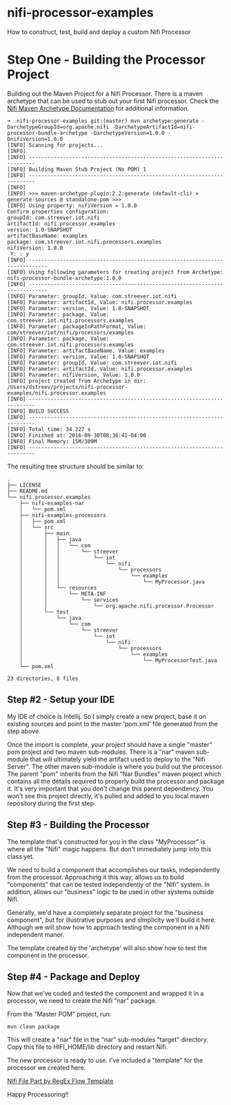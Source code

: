 # nifi-processor-examples
How to construct, test, build and deploy a custom Nifi Processor

# Step One - Building the Processor Project

Building out the Maven Project for a Nifi Processor.  There is a maven archetype that can be used to stub out your first Nifi processor.  Check the [Nifi Maven Archetype Documentation](https://cwiki.apache.org/confluence/display/NIFI/Maven+Projects+for+Extensions) for additional information.

```
➜  nifi-processor-examples git:(master) mvn archetype:generate -DarchetypeGroupId=org.apache.nifi -DarchetypeArtifactId=nifi-processor-bundle-archetype -DarchetypeVersion=1.0.0 -DnifiVersion=1.0.0
[INFO] Scanning for projects...
[INFO]
[INFO] ------------------------------------------------------------------------
[INFO] Building Maven Stub Project (No POM) 1
[INFO] ------------------------------------------------------------------------
[INFO]
[INFO] >>> maven-archetype-plugin:2.2:generate (default-cli) > generate-sources @ standalone-pom >>>
[INFO] Using property: nifiVersion = 1.0.0
Confirm properties configuration:
groupId: com.streever.iot.nifi
artifactId: nifi.processor.examples
version: 1.0-SNAPSHOT
artifactBaseName: examples
package: com.streever.iot.nifi.processors.examples
nifiVersion: 1.0.0
 Y: : y
[INFO] ----------------------------------------------------------------------------
[INFO] Using following parameters for creating project from Archetype: nifi-processor-bundle-archetype:1.0.0
[INFO] ----------------------------------------------------------------------------
[INFO] Parameter: groupId, Value: com.streever.iot.nifi
[INFO] Parameter: artifactId, Value: nifi.processor.examples
[INFO] Parameter: version, Value: 1.0-SNAPSHOT
[INFO] Parameter: package, Value: com.streever.iot.nifi.processors.examples
[INFO] Parameter: packageInPathFormat, Value: com/streever/iot/nifi/processors/examples
[INFO] Parameter: package, Value: com.streever.iot.nifi.processors.examples
[INFO] Parameter: artifactBaseName, Value: examples
[INFO] Parameter: version, Value: 1.0-SNAPSHOT
[INFO] Parameter: groupId, Value: com.streever.iot.nifi
[INFO] Parameter: artifactId, Value: nifi.processor.examples
[INFO] Parameter: nifiVersion, Value: 1.0.0
[INFO] project created from Archetype in dir: /Users/dstreev/projects/nifi-processor-examples/nifi.processor.examples
[INFO] ------------------------------------------------------------------------
[INFO] BUILD SUCCESS
[INFO] ------------------------------------------------------------------------
[INFO] Total time: 34.227 s
[INFO] Finished at: 2016-09-30T08:36:41-04:00
[INFO] Final Memory: 15M/309M
[INFO] ------------------------------------------------------------------------
```

The resulting tree structure should be similar to:
```
.
├── LICENSE
├── README.md
└── nifi.processor.examples
    ├── nifi-examples-nar
    │   └── pom.xml
    ├── nifi-examples-processors
    │   ├── pom.xml
    │   └── src
    │       ├── main
    │       │   ├── java
    │       │   │   └── com
    │       │   │       └── streever
    │       │   │           └── iot
    │       │   │               └── nifi
    │       │   │                   └── processors
    │       │   │                       └── examples
    │       │   │                           └── MyProcessor.java
    │       │   └── resources
    │       │       └── META-INF
    │       │           └── services
    │       │               └── org.apache.nifi.processor.Processor
    │       └── test
    │           └── java
    │               └── com
    │                   └── streever
    │                       └── iot
    │                           └── nifi
    │                               └── processors
    │                                   └── examples
    │                                       └── MyProcessorTest.java
    └── pom.xml

23 directories, 8 files
```


## Step #2 - Setup your IDE

My IDE of choice is Intellij.  So I simply create a new project, base it on existing sources and point to the master 'pom.xml' file generated from the step above.

Once the import is complete, your project should have a single "master" pom project and two maven sub-modules. There is a "nar" maven sub-module that will ultimately yield the artifact used to deploy to the "Nifi Server".  The other maven sub-module is where you build out the processor.  The parent "pom" inherits from the Nifi "Nar Bundles" maven project which contains all the details required to properly build the processor and package it.  It's very important that you don't change this parent dependency.  You won't see this project directly, it's pulled and added to you local maven repository during the first step.

## Step #3 - Building the Processor

The template that's constructed for you in the class "MyProcessor" is where all the "Nifi" magic happens.  But don't immediately jump into this class yet.

We need to build a component that accomplishes our tasks, independently from the processor.  Approaching it this way, allows us to build "components" that can be tested independently of the "Nifi" system.  In addition, allows our "business" logic to be used in other systems outside Nifi.

Generally, we'd have a completely separate project for the "business component", but for illustrative purposes and simplicity we'll build it here.  Although we will show how to approach testing the component in a Nifi independent manor.

The template created by the 'archetype' will also show how to test the component in the processor.

## Step #4 - Package and Deploy

Now that we've coded and tested the component and wrapped it in a processor, we need to create the Nifi "nar" package.

From the "Master POM" project, run:

```
mvn clean package
```

This will create a "nar" file in the "nar" sub-modules "target" directory.  Copy this file to HIFI_HOME/lib directory and restart Nifi.

The new processor is ready to use.  I've included a "template" for the processor we created here.

[Nifi File Part by RegEx Flow Template](./nifi-flow-templates/FilePartByRegEx.xml)

Happy Processoring!!

```